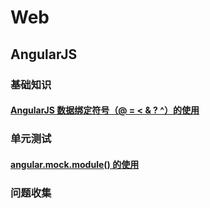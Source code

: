 # Web

## AngularJS

### 基础知识

#### [AngularJS 数据绑定符号（@ = < & ? ^）的使用](./AngularJS中数据绑定中的符号.md)

### 单元测试

#### [angular.mock.module() 的使用](./UnitTest/angular.mock.module的使用.md)

### 问题收集


